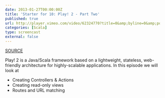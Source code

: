 ```yaml
---
date: 2013-01-27T00:00:00Z
title: 'Starter for 10: Play! 2 - Part Two'
published: true
url: http://player.vimeo.com/video/62324770?title=0&amp;byline=0&amp;portrait=0
categories: [Scala]
type: screencast
external: false
---
```

[SOURCE](https://github.com/yobriefcasts/003-introducing-play-2/tree/spike-1)

Play! 2 is a Java/Scala framework based on a lightweight, stateless, web-friendly architecture for highly-scalable applications. In this episode we will look at

- Creating Controllers & Actions
- Creating read-only views
- Routes and URL matching